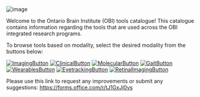 ![image](https://user-images.githubusercontent.com/107212980/176284819-f6d572d7-e471-4100-92a8-43f96766cba4.png)

Welcome to the Ontario Brain Institute (OBI) tools catalogue! This catalogue contains information regarding the tools that are used across the OBI integrated research programs. 

To browse tools based on modality, select the desired modality from the buttons below:

[![ImagingButton](https://user-images.githubusercontent.com/107212980/176284084-683d1e7d-ee53-4990-a89f-09c88b15df72.PNG)](ImagingTools.md)
[![ClinicalButton](https://user-images.githubusercontent.com/107212980/176281109-248a08e6-7e5a-4118-b6ed-d9f4b95cb10d.PNG)](ClinicalTools.md)
[![MolecularButton](https://user-images.githubusercontent.com/107212980/176281333-a582c588-b4e6-482b-946a-72c18c27eb02.PNG)](MolecularTools.md)
[![GaitButton](https://user-images.githubusercontent.com/107212980/176283037-fa528af1-d6f6-43cd-9e82-e185780a62eb.PNG)](GaitandBalanceTools.md)
[![WearablesButton](https://user-images.githubusercontent.com/107212980/176283127-79897e01-63f3-4230-9e1a-ca0074d146c0.PNG)](WearableTools.md)
[![EyetrackingButton](https://user-images.githubusercontent.com/107212980/176283546-e0c995ed-4c6e-4afd-8f7d-f5af6fa9e5bf.PNG)](EyeTrackingTools.md)
[![RetinalImagingButton](https://user-images.githubusercontent.com/107212980/176283624-2de805df-ee0b-4f1c-a7e0-2e20dba51e3c.PNG)](RetinalImagingTools.md)

Please use this link to request any improvements or submit any suggestions: https://forms.office.com/r/tJ1GxJj0vs

